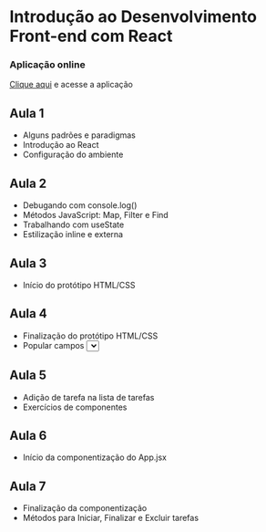 # Introdução ao Desenvolvimento Front-end com React

### Aplicação online

[Clique aqui](https://sesc-react-app.vercel.app/) e acesse a aplicação

## Aula 1

- Alguns padrões e paradigmas
- Introdução ao React
- Configuração do ambiente

## Aula 2

- Debugando com console.log()
- Métodos JavaScript: Map, Filter e Find
- Trabalhando com useState
- Estilização inline e externa

## Aula 3
- Início do protótipo HTML/CSS

## Aula 4
- Finalização do protótipo HTML/CSS
- Popular campos <select> com conteúdo de arquivos JSON

## Aula 5
- Adição de tarefa na lista de tarefas
- Exercícios de componentes

## Aula 6
- Início da componentização do App.jsx

## Aula 7
- Finalização da componentização
- Métodos para Iniciar, Finalizar e Excluir tarefas